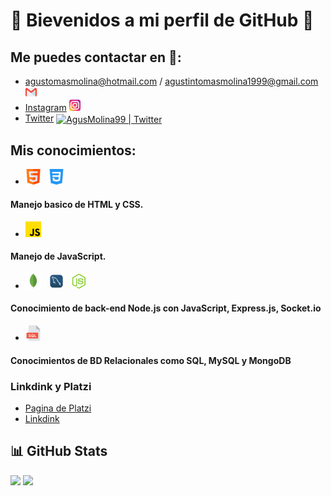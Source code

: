 #  🎇 Bievenidos a mi perfil de GitHub 🎇

## Me puedes contactar en 📡:
- agustomasmolina@hotmail.com / agustintomasmolina1999@gmail.com <img src = "./Icons/gmail.png" width = "18px"> &nbsp;
- [Instagram](https://www.instagram.com/molii_ag/) <img src = "./Icons/instagram1.png" width = "18px"> &nbsp;
- [Twitter](https://twitter.com/AgusMolina99) <a href="https://twitter.com/AgusMolina99">
  <img align="center" alt="AgusMolina99 | Twitter" width="21px" src="https://raw.githubusercontent.com/anuraghazra/anuraghazra/master/assets/twitter.svg" />
</a>

## Mis conocimientos:
- <img src = "./Icons/html.png" width = "25px"> &nbsp; <img src = "./Icons/css-3.png" width = "25px"> &nbsp; 
#### Manejo basico de HTML y CSS.

- <img src = "./Icons/js.png" width = "25px"> &nbsp;
####  Manejo de JavaScript.

- <img src = "./Icons/mongodb.png" width = "25px"> &nbsp; <img src = "./Icons/mysql.png" width = "25px"> &nbsp; <img src = "./Icons/nodejs.png" width = "25px"> &nbsp;
#### Conocimiento de back-end Node.js con JavaScript, Express.js, Socket.io 

- <img src = "./Icons/sql.png" width = "25px"> &nbsp; 
#### Conocimientos de BD Relacionales como SQL, MySQL y MongoDB

### Linkdink y Platzi
-  [Pagina de Platzi](https://platzi.com/p/agustomasmolina/)
-  [Linkdink](https://www.linkedin.com/in/agustin-molina-68a007231/)

## 📊 GitHub Stats

![](https://img.shields.io/github/followers/AgustinTomasMolina?color=blue&logo=github&style=for-the-badge) ![](https://img.shields.io/github/stars/AgustinTomasMolina?color=hotpink&logo=github&style=for-the-badge)

